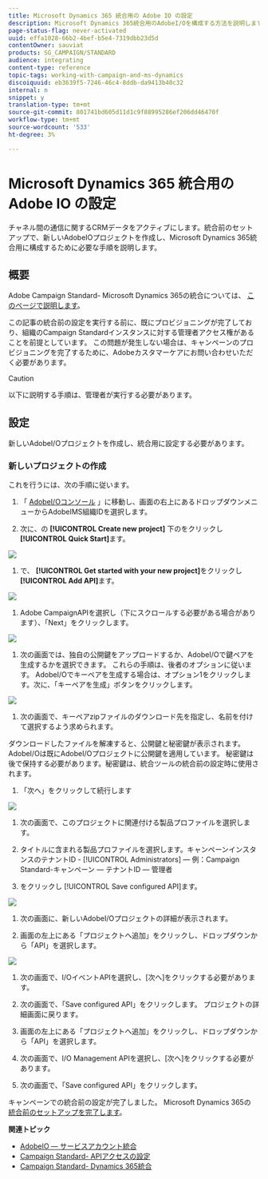 ```yaml
---
title: Microsoft Dynamics 365 統合用の Adobe IO の設定
description: Microsoft Dynamics 365統合用のAdobeI/Oを構成する方法を説明します。
page-status-flag: never-activated
uuid: effa1028-66b2-4bef-b5e4-7319dbb23d5d
contentOwner: sauviat
products: SG_CAMPAIGN/STANDARD
audience: integrating
content-type: reference
topic-tags: working-with-campaign-and-ms-dynamics
discoiquuid: eb3639f5-7246-46c4-8ddb-da9413b40c32
internal: n
snippet: y
translation-type: tm+mt
source-git-commit: 801741bd605d11d1c9f88995286ef206dd46470f
workflow-type: tm+mt
source-wordcount: '533'
ht-degree: 3%

---
```



# Microsoft Dynamics 365 統合用の Adobe IO の設定

チャネル間の通信に関するCRMデータをアクティブにします。統合前のセットアップで、新しいAdobeIOプロジェクトを作成し、Microsoft Dynamics 365統合用に構成するために必要な手順を説明します。

## 概要

Adobe Campaign Standard- Microsoft Dynamics 365の統合については、 [このページで説明します](../../integrating/using/working-with-campaign-standard-and-microsoft-dynamics-365.md)。

この記事の統合前の設定を実行する前に、既にプロビジョニングが完了しており、組織のCampaign Standardインスタンスに対する管理者アクセス権があることを前提としています。  この問題が発生しない場合は、キャンペーンのプロビジョニングを完了するために、Adobeカスタマーケアにお問い合わせいただく必要があります。

>[!CAUTION]
>
>以下に説明する手順は、管理者が実行する必要があります。

## 設定

新しいAdobeI/Oプロジェクトを作成し、統合用に設定する必要があります。

### 新しいプロジェクトの作成

これを行うには、次の手順に従います。

1. 「 [AdobeI/Oコンソール](https://console.adobe.io/home#) 」に移動し、画面の右上にあるドロップダウンメニューからAdobeIMS組織IDを選択します。

1. 次に、の **[!UICONTROL Create new project]** 下のをクリックし **[!UICONTROL Quick Start]**&#x200B;ます。

![](assets/adobeIO1.png)

1. で、 **[!UICONTROL Get started with your new project]**&#x200B;をクリックし **[!UICONTROL Add API]**&#x200B;ます。

![](assets/adobeIO2.png)

1. Adobe CampaignAPIを選択し（下にスクロールする必要がある場合があります）、「Next」をクリックします。

![](assets/adobeIO3.png)

1. 次の画面では、独自の公開鍵をアップロードするか、AdobeI/Oで鍵ペアを生成するかを選択できます。 これらの手順は、後者のオプションに従います。 AdobeI/Oでキーペアを生成する場合は、オプション1をクリックします。次に、「キーペアを生成」ボタンをクリックします。

![](assets/adobeIO4.png)

1. 次の画面で、キーペアzipファイルのダウンロード先を指定し、名前を付けて選択するよう求められます。

ダウンロードしたファイルを解凍すると、公開鍵と秘密鍵が表示されます。 AdobeI/Oは既にAdobeI/Oプロジェクトに公開鍵を適用しています。 秘密鍵は後で保持する必要があります。秘密鍵は、統合ツールの統合前の設定時に使用されます。

1. 「次へ」をクリックして続行します

![](assets/adobeIO5.png)

1. 次の画面で、このプロジェクトに関連付ける製品プロファイルを選択します。

1. タイトルに含まれる製品プロファイルを選択します。キャンペーンインスタンスのテナントID - [!UICONTROL Administrators] — 例：Campaign Standard-キャンペーン — テナントID — 管理者

1. をクリックし [!UICONTROL Save configured API]ます。

![](assets/adobeIO6.png)

1. 次の画面に、新しいAdobeI/Oプロジェクトの詳細が表示されます。

1. 画面の左上にある「プロジェクトへ追加」をクリックし、ドロップダウンから「API」を選択します。

![](assets/adobeIO7.png)

1. 次の画面で、I/OイベントAPIを選択し、[次へ]をクリックする必要があります。

1. 次の画面で、「Save configured API」をクリックします。  プロジェクトの詳細画面に戻ります。

1. 画面の左上にある「プロジェクトへ追加」をクリックし、ドロップダウンから「API」を選択します。

1. 次の画面で、I/O Management APIを選択し、[次へ]をクリックする必要があります。

1. 次の画面で、「Save configured API」をクリックします。

キャンペーンでの統合前の設定が完了しました。  Microsoft Dynamics 365の [統合前のセットアップを完了します](../../integrating/using/configure-microsoft-dynamics-365-for-campaign-integration.md)。

**関連トピック**

* [AdobeIO — サービスアカウント統合](https://www.adobe.io/authentication/auth-methods.html#!AdobeDocs/adobeio-auth/master/AuthenticationOverview/ServiceAccountIntegration.md)
* [Campaign Standard- APIアクセスの設定](https://docs.campaign.adobe.com/doc/standard/en/api/ACS_API.html#setting-up-api-access)
* [Campaign Standard- Dynamics 365統合](../../integrating/using/configure-microsoft-dynamics-365-for-campaign-integration.md)